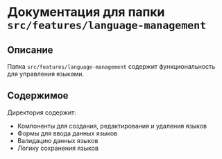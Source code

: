 # Документация для папки `src/features/language-management`

## Описание
Папка `src/features/language-management` содержит функциональность для управления языками.

## Содержимое
Директория содержит:

- Компоненты для создания, редактирования и удаления языков
- Формы для ввода данных языков
- Валидацию данных языков
- Логику сохранения языков
